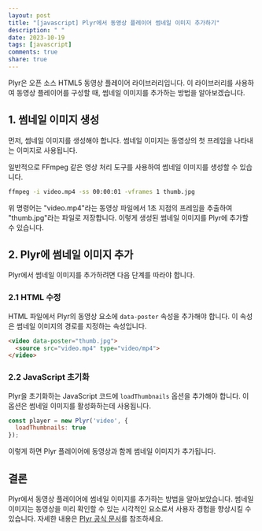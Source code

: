 ```yaml
---
layout: post
title: "[javascript] Plyr에서 동영상 플레이어 썸네일 이미지 추가하기"
description: " "
date: 2023-10-19
tags: [javascript]
comments: true
share: true
---
```


Plyr은 오픈 소스 HTML5 동영상 플레이어 라이브러리입니다. 이 라이브러리를 사용하여 동영상 플레이어를 구성할 때, 썸네일 이미지를 추가하는 방법을 알아보겠습니다.

## 1. 썸네일 이미지 생성

먼저, 썸네일 이미지를 생성해야 합니다. 썸네일 이미지는 동영상의 첫 프레임을 나타내는 이미지로 사용됩니다.

일반적으로 FFmpeg 같은 영상 처리 도구를 사용하여 썸네일 이미지를 생성할 수 있습니다.

```bash
ffmpeg -i video.mp4 -ss 00:00:01 -vframes 1 thumb.jpg
```

위 명령어는 "video.mp4"라는 동영상 파일에서 1초 지점의 프레임을 추출하여 "thumb.jpg"라는 파일로 저장합니다. 이렇게 생성된 썸네일 이미지를 Plyr에 추가할 수 있습니다.

## 2. Plyr에 썸네일 이미지 추가

Plyr에서 썸네일 이미지를 추가하려면 다음 단계를 따라야 합니다.

### 2.1 HTML 수정

HTML 파일에서 Plyr의 동영상 요소에 `data-poster` 속성을 추가해야 합니다. 이 속성은 썸네일 이미지의 경로를 지정하는 속성입니다.

```html
<video data-poster="thumb.jpg">
  <source src="video.mp4" type="video/mp4">
</video>
```

### 2.2 JavaScript 초기화

Plyr을 초기화하는 JavaScript 코드에 `loadThumbnails` 옵션을 추가해야 합니다. 이 옵션은 썸네일 이미지를 활성화하는데 사용됩니다.

```javascript
const player = new Plyr('video', {
  loadThumbnails: true
});
```

이렇게 하면 Plyr 플레이어에 동영상과 함께 썸네일 이미지가 추가됩니다.

## 결론

Plyr에서 동영상 플레이어에 썸네일 이미지를 추가하는 방법을 알아보았습니다. 썸네일 이미지는 동영상을 미리 확인할 수 있는 시각적인 요소로서 사용자 경험을 향상시킬 수 있습니다. 자세한 내용은 [Plyr 공식 문서](https://plyr.io/#thumbnails)를 참조하세요.